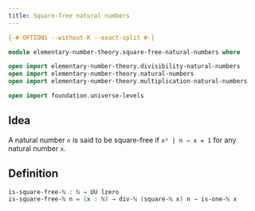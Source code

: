 ```yaml
---
title: Square-free natural numbers
---
```


```agda
{-# OPTIONS --without-K --exact-split #-}

module elementary-number-theory.square-free-natural-numbers where

open import elementary-number-theory.divisibility-natural-numbers
open import elementary-number-theory.natural-numbers
open import elementary-number-theory.multiplication-natural-numbers

open import foundation.universe-levels
```

## Idea

A natural number `n` is said to be square-free if `x² | n ⇒ x = 1` for any natural number `x`.

## Definition

```agda
is-square-free-ℕ : ℕ → UU lzero
is-square-free-ℕ n = (x : ℕ) → div-ℕ (square-ℕ x) n → is-one-ℕ x
```
